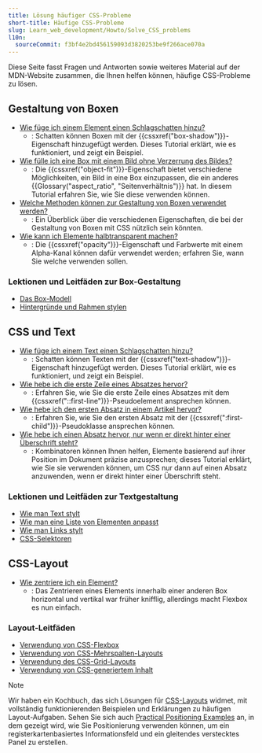 ```yaml
---
title: Lösung häufiger CSS-Probleme
short-title: Häufige CSS-Probleme
slug: Learn_web_development/Howto/Solve_CSS_problems
l10n:
  sourceCommit: f3bf4e2bd456159093d3820253be9f266ace070a
---
```


Diese Seite fasst Fragen und Antworten sowie weiteres Material auf der MDN-Website zusammen, die Ihnen helfen können, häufige CSS-Probleme zu lösen.

## Gestaltung von Boxen

- [Wie füge ich einem Element einen Schlagschatten hinzu?](/de/docs/Learn_web_development/Howto/Solve_CSS_problems/Add_a_shadow)
  - : Schatten können Boxen mit der {{cssxref("box-shadow")}}-Eigenschaft hinzugefügt werden. Dieses Tutorial erklärt, wie es funktioniert, und zeigt ein Beispiel.
- [Wie fülle ich eine Box mit einem Bild ohne Verzerrung des Bildes?](/de/docs/Learn_web_development/Howto/Solve_CSS_problems/Fill_a_box_with_an_image)
  - : Die {{cssxref("object-fit")}}-Eigenschaft bietet verschiedene Möglichkeiten, ein Bild in eine Box einzupassen, die ein anderes {{Glossary("aspect_ratio", "Seitenverhältnis")}} hat. In diesem Tutorial erfahren Sie, wie Sie diese verwenden können.
- [Welche Methoden können zur Gestaltung von Boxen verwendet werden?](/de/docs/Learn_web_development/Howto/Solve_CSS_problems/Create_fancy_boxes)
  - : Ein Überblick über die verschiedenen Eigenschaften, die bei der Gestaltung von Boxen mit CSS nützlich sein könnten.
- [Wie kann ich Elemente halbtransparent machen?](/de/docs/Learn_web_development/Howto/Solve_CSS_problems/Make_box_transparent)
  - : Die {{cssxref("opacity")}}-Eigenschaft und Farbwerte mit einem Alpha-Kanal können dafür verwendet werden; erfahren Sie, wann Sie welche verwenden sollen.

### Lektionen und Leitfäden zur Box-Gestaltung

- [Das Box-Modell](/de/docs/Learn_web_development/Core/Styling_basics/Box_model)
- [Hintergründe und Rahmen stylen](/de/docs/Learn_web_development/Core/Styling_basics/Backgrounds_and_borders)

## CSS und Text

- [Wie füge ich einem Text einen Schlagschatten hinzu?](/de/docs/Learn_web_development/Howto/Solve_CSS_problems/Add_a_text_shadow)
  - : Schatten können Texten mit der {{cssxref("text-shadow")}}-Eigenschaft hinzugefügt werden. Dieses Tutorial erklärt, wie es funktioniert, und zeigt ein Beispiel.
- [Wie hebe ich die erste Zeile eines Absatzes hervor?](/de/docs/Learn_web_development/Howto/Solve_CSS_problems/Highlight_first_line)
  - : Erfahren Sie, wie Sie die erste Zeile eines Absatzes mit dem {{cssxref("::first-line")}}-Pseudoelement ansprechen können.
- [Wie hebe ich den ersten Absatz in einem Artikel hervor?](/de/docs/Learn_web_development/Howto/Solve_CSS_problems/Highlight_first_para)
  - : Erfahren Sie, wie Sie den ersten Absatz mit der {{cssxref(":first-child")}}-Pseudoklasse ansprechen können.
- [Wie hebe ich einen Absatz hervor, nur wenn er direkt hinter einer Überschrift steht?](/de/docs/Learn_web_development/Howto/Solve_CSS_problems/Highlight_para_after_h1)
  - : Kombinatoren können Ihnen helfen, Elemente basierend auf ihrer Position im Dokument präzise anzusprechen; dieses Tutorial erklärt, wie Sie sie verwenden können, um CSS nur dann auf einen Absatz anzuwenden, wenn er direkt hinter einer Überschrift steht.

### Lektionen und Leitfäden zur Textgestaltung

- [Wie man Text stylt](/de/docs/Learn_web_development/Core/Text_styling/Fundamentals)
- [Wie man eine Liste von Elementen anpasst](/de/docs/Learn_web_development/Core/Text_styling/Styling_lists)
- [Wie man Links stylt](/de/docs/Learn_web_development/Core/Text_styling/Styling_links)
- [CSS-Selektoren](/de/docs/Learn_web_development/Core/Styling_basics/Basic_selectors)

## CSS-Layout

- [Wie zentriere ich ein Element?](/de/docs/Learn_web_development/Howto/Solve_CSS_problems/Center_an_item)
  - : Das Zentrieren eines Elements innerhalb einer anderen Box horizontal und vertikal war früher knifflig, allerdings macht Flexbox es nun einfach.

### Layout-Leitfäden

- [Verwendung von CSS-Flexbox](/de/docs/Web/CSS/CSS_flexible_box_layout/Basic_concepts_of_flexbox)
- [Verwendung von CSS-Mehrspalten-Layouts](/de/docs/Web/CSS/CSS_multicol_layout/Using_multicol_layouts)
- [Verwendung des CSS-Grid-Layouts](/de/docs/Web/CSS/CSS_grid_layout/Basic_concepts_of_grid_layout)
- [Verwendung von CSS-generiertem Inhalt](/de/docs/Learn_web_development/Howto/Solve_CSS_problems/Generated_content)

> [!NOTE]
> Wir haben ein Kochbuch, das sich Lösungen für [CSS-Layouts](/de/docs/Web/CSS/How_to/Layout_cookbook) widmet, mit vollständig funktionierenden Beispielen und Erklärungen zu häufigen Layout-Aufgaben. Sehen Sie sich auch [Practical Positioning Examples](/de/docs/Learn_web_development/Core/CSS_layout/Practical_positioning_examples) an, in dem gezeigt wird, wie Sie Positionierung verwenden können, um ein registerkartenbasiertes Informationsfeld und ein gleitendes verstecktes Panel zu erstellen.
